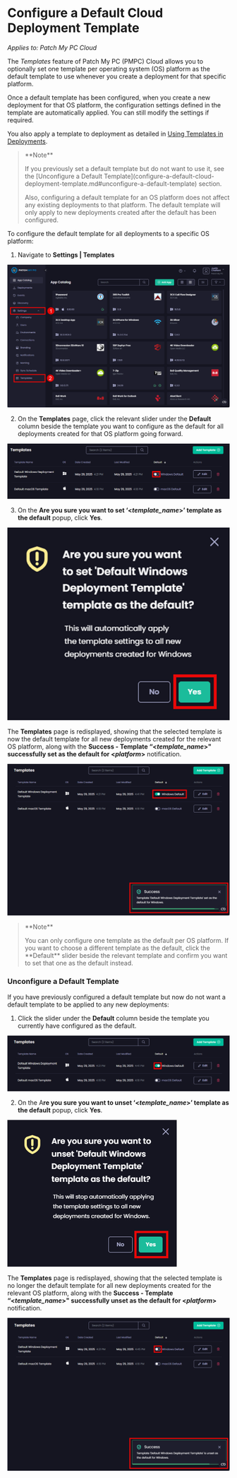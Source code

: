 # Configure a Default Cloud Deployment Template

_Applies to: Patch My PC Cloud_

The _Templates_ feature of Patch My PC (PMPC) Cloud allows you to optionally set one template per operating system (OS) platform as the default template to use whenever you create a deployment for that specific platform.

Once a default template has been configured, when you create a new deployment for that OS platform, the configuration settings defined in the template are automatically applied. You can still modify the settings if required.

You also apply a template to deployment as detailed in [Using Templates in Deployments](../../cloud-deployments/use-a-template-in-cloud-deployments.md).

<blockquote class="wp-block-quote">
<p>**Note**</p>
<p>If you previously set a default template but do not want to use it, see the [Unconfigure a Default Template](configure-a-default-cloud-deployment-template.md#unconfigure-a-default-template) section.</p>
<p>Also, configuring a default template for an OS platform does not affect any existing deployments to that platform. The default template will only apply to new deployments created after the default has been configured.</p>
</blockquote>

To configure the default template for all deployments to a specific OS platform:

1. Navigate to **Settings | Templates**

![Navigating to "Settings | Templates"](/_images/image-(261).png "Navigating to “Settings | Templates”")

2. On the **Templates** page, click the relevant slider under the **Default** column beside the template you want to configure as the default for all deployments created for that OS platform going forward.

![Clicking the "default" slider beside the relevant template](/_images/image-(47).png "Clicking the “default” slider beside the relevant template")

3. On the **Are you sure you want to set ‘<**_**template\_name**_**>’ template as the default** popup, click **Yes**.

![](/_images/image-(263).png)

The **Templates** page is redisplayed, showing that the selected template is now the default template for all new deployments created for the relevant OS platform, along with the **Success - Template “<**_**template\_name**_**>" successfully set as the default for <**_**platform**_**>** notification.

![](/_images/image-(49).png)

<blockquote class="wp-block-quote">
<p>**Note**</p>
<p>You can only configure one template as the default per OS platform. If you want to choose a different template as the default, click the **Default** slider beside the relevant template and confirm you want to set that one as the default instead.</p>
</blockquote>

### Unconfigure a Default Template

If you have previously configured a default template but now do not want a default template to be applied to any new deployments:

1. Click the slider under the **Default** column beside the template you currently have configured as the default.

![Clicking the slider under the "Default" column beside the template currently configured as the default.](/_images/image-(51).png "Clicking the slider under the “Default” column beside the template currently configured as the default.")

2. On the A**re you sure you want to unset ‘<**_**template\_name**_**>’ template as the default** popup, click **Yes**.

![](/_images/image-(266).png)

The **Templates** page is redisplayed, showing that the selected template is no longer the default template for all new deployments created for the relevant OS platform, along with the **Success - Template “<**_**template\_name**_**>" successfully unset as the default for <**_**platform**_**>** notification.

![](/_images/image-(52).png)